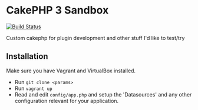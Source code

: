 # CakePHP 3 Sandbox

[![Build Status](https://travis-ci.org/JelmerD/cakephp-sandbox-3.svg?branch=master)](https://travis-ci.org/JelmerD/cakephp-sandbox-3)

Custom cakephp for plugin development and other stuff I'd like to test/try

## Installation

Make sure you have Vagrant and VirtualBox installed.

* Run `git clone <params>`
* Run `vagrant up`
* Read and edit `config/app.php` and setup the 'Datasources' and any other configuration relevant for your application.
